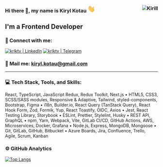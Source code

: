 ### Hi there 👋, my name is Kiryl Kotau <img src="https://raw.githubusercontent.com/krlktv/krlktv/main/img/Hi.gif" width="25px"> <img align="right" src="https://komarev.com/ghpvc/?username=krlktv&label=Profile%20Views%20&color=AC1F21&style=flat-square" alt="Kirill" />

## I'm a Frontend Developer

### 🤝 Connect with me:

[<img alt="krlktv | LinkedIn" src="https://img.shields.io/badge/linkedin-0077B5.svg?&style=for-the-badge&logo=linkedin&logoColor=fff" />][linkedin]
[<img alt="krlktv | Telegram" src="https://img.shields.io/badge/telegram-0077B5.svg?&style=for-the-badge&logo=telegram&logoColor=fff" />][telegram]

### 📩 Mail me: kiryl.kotau@gmail.com

---

### 💻 Tech Stack, Tools, and Skills:

React, TypeScript, JavaScript Redux, Redux Toolkit, Next.js 
• HTML5, CSS3, SCSS/SASS modules, Responsive & Adaptive, Tailwind, styled-components, Bootstrap, Figma 
• i18n, Builder.io, React Query (TanStack Query), React Hook Form, Zod, Formik, Yup, React Toastify, OIDC, Axios 
• Jest, React Testing Library, Storybook 
• ESLint, Prettier, Stylelint, Husky 
• REST API, GraphQL 
• npm, Yarn, Webpack, Vite, GitLab CI/CD, GitHub Actions, AWS, Microservices, Docker, Grafana 
• Node.js, Express, MongoDB, Mongoose 
• Git, GitLab, GitHub, Bitbucket 
• Azure Boards, Jira, Confluence, Trello, Agile, Scrum, Kanban

### ⚙️ GitHub Analytics
[![Top Langs](https://github-readme-stats.vercel.app/api/top-langs/?username=krlktv&show_icons=true&theme=tokyonight&layout=compact)](https://github.com/anuraghazra/github-readme-stats)

[linkedin]: https://linkedin.com/in/krlktv
[telegram]: https://t.me/krlktv

<!--
**krlktv/krlktv** is a ✨ _special_ ✨ repository because its `README.md` (this file) appears on your GitHub profile.

Here are some ideas to get you started:

- 🔭 I’m currently working on ...
- 🌱 I’m currently learning ...
- 👯 I’m looking to collaborate on ...
- 🤔 I’m looking for help with ...
- 💬 Ask me about ...
- 📫 How to reach me: ...
- 😄 Pronouns: ...
- ⚡ Fun fact: ...
-->
